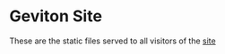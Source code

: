 # Geviton Site
These are the static files served to all visitors of the [site](https://geviton.co.ke)

